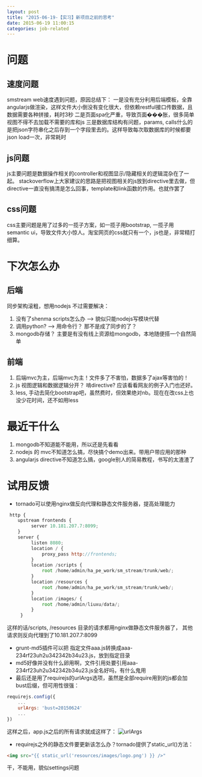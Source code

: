 ```yaml
---
layout: post
title: "2015-06-19-【实习】新项目之前的思考"
date: 2015-06-19 11:00:15
categories: job-related
---
```

# 问题
## 速度问题
smstream web速度遇到问题，原因总结下：
一是没有充分利用后端模板，全靠angularjs做渲染，这样文件大小倒没有变化很大，但依赖restful接口传数据，且数据需要各种拼接，耗时3秒
二是页面spa化严重，导致页面���胀，很多简单视图不得不去加载不需要的库和js
三是数据库结构有问题，params, calls什么的是把json字符串化之后存到一个字段里去的。这样导致每次取数据库的时候都要json load一次，非常耗时

## js问题
js主要问题是数据操作相关的controller和视图显示/隐藏相关的逻辑混杂在了一起。
stackoverflow上大家建议的思路是把视图相关的js放到directive里去做，但directive一直没有搞清是怎么回事，template和link函数的作用。也就作罢了

## css问题
css主要问题是用了过多的一揽子方案，如一揽子用bootstrap, 一揽子用semantic ui，导致文件大小惊人。淘宝网页的css就只有一个，js也是，非常精打细算。

# 下次怎么办
## 后端
同步架构滚粗，想用nodejs
不过需要解决：
1. 没有了shenma scripts怎么办  --> 貌似只能nodejs写模块代替
2. 调用python? --> 用命令行？ 那不是成了同步的了？
3. mongodb存储？ 主要是有没有线上资源给mongodb，本地随便搭一个自然简单

## 前端
1. 后端mvc为主，后端mvc为主！文件多了不害怕，数据多了ajax等害怕的！
2. 	js 视图逻辑和数据逻辑分开？ 啃directive? 应该看看网友的例子入门也还好。
3. less, 手动去简化bootstrap吧，虽然费时，但效果绝对nb。现在在改css上也没少花时间，还不如用less

# 最近干什么
1. mongodb不知道能不能用，所以还是先看看
2. nodejs 的 mvc不知道怎么搞，尽快搞个demo出来。带用户带应用的那种
3. angularjs directive不知道怎么搞，google别人的简易教程，书写的太渣渣了

# 试用反馈
- tornado可以使用nginx做反向代理和静态文件服务器，提高处理能力

```javascript
 http {
    upstream frontends {
         server 10.181.207.7:8099;
    }
    server {
         listen 8080;
         location / {
             proxy_pass http://frontends;
         }
         location /scripts {
             root /home/admin/ha_pe_work/sm_stream/trunk/web/;
         }
         location /resources {
             root /home/admin/ha_pe_work/sm_stream/trunk/web/;
         }
         location /images/ {
             root /home/admin/liuxu/data/;
         }
     }
```

这样的话/scripts, /resources 目录的请求都用nginx做静态文件服务器了，
其他请求则反向代理到了10.181.207.7:8099

- grunt-md5插件可以把 指定文件aaa.js转换成aaa-234rf23uh2u342342b34u23.js，放到指定目录
- md5好像并没有什么卵用啊，文件引用处要引用aaa-234rf23uh2u342342b34u23.js全名好吗，有什么鬼用
- 最后还是用了requirejs的urlArgs选项，虽然是全部require用到的js都会加bust后缀，但可用性很强：

```javascript
requirejs.config({
	...
	urlArgs: 'bust=20150624'
	...
})
```

这样之后，app.js之后的所有请求就成这样了：
![urlArgs](http://img.blog.csdn.net/20150624162211211)
- requirejs之外的静态文件要更新该怎么办？tornado提供了static_url()方法：

```html
<img src="{{ static_url('resources/images/logo.png') }} />"
```

干，不能用，貌似settings问题
